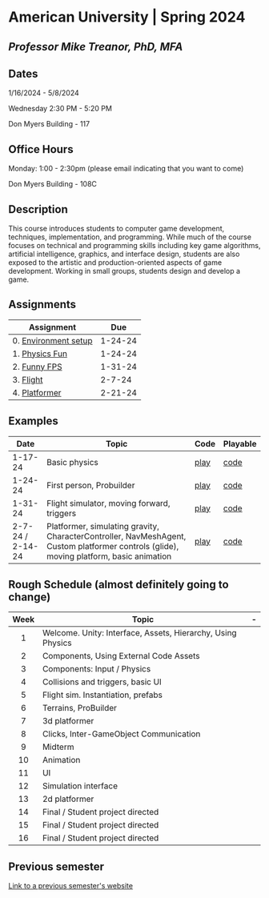 # American University | Spring 2024
## *Professor Mike Treanor, PhD, MFA*

## Dates
1/16/2024 - 5/8/2024

Wednesday 2:30 PM - 5:20 PM

Don Myers Building - 117

## Office Hours

Monday: 1:00 - 2:30pm (please email indicating that you want to come)

Don Myers Building - 108C

## Description
This course introduces students to computer game development, techniques, implementation, and programming. While much of the course focuses on technical and programming skills including key game algorithms, artificial intelligence, graphics, and interface design, students are also exposed to the artistic and production-oriented aspects of game development. Working in small groups, students design and develop a game.

<!-- ![The test image](images/test.png) -->

<!-- <img src="./images/test.png" width="100"> -->

## Assignments

| Assignment | Due |
| --- | --- |
| 0. [Environment setup](./assignments/setup.html) | 1-24-24 |
| 1. [Physics Fun](./assignments/physics.html) | 1-24-24 |
| 2. [Funny FPS](./assignments/fps.html) | 1-31-24 |
| 3. [Flight](./assignments/flight.html) | 2-7-24 |
| 4. [Platformer](./assignments/platformer.html) | 2-21-24 |

## Examples

| Date | Topic | Code | Playable |
| --- | --- | --- | --- |
| 1-17-24 | Basic physics | [play](./games/physics) | [code](https://github.com/mtreanor/game615-spring2024/tree/main/examples/physics/Assets) |
| 1-24-24 | First person, Probuilder | [play](./games/fps) | [code](https://github.com/mtreanor/game615-spring2024/tree/main/examples/fps/Assets) |
| 1-31-24 | Flight simulator, moving forward, triggers | [play](./games/flight) | [code](https://github.com/mtreanor/game615-spring2024/blob/main/examples/flight/Assets/PlaneScript.cs) |
| 2-7-24 / 2-14-24 | Platformer, simulating gravity, CharacterController, NavMeshAgent, Custom platformer controls (glide), moving platform, basic animation | [play](./games/platformer) | [code](https://github.com/mtreanor/game615-spring2024/blob/main/examples/platformer/Assets/) |

## Rough Schedule (almost definitely going to change)

| Week | Topic | - |
| :---: | --- | --- |
| 1 | Welcome. Unity: Interface, Assets, Hierarchy, Using Physics |  |
| 2 | Components, Using External Code Assets |  |
| 3 | Components: Input / Physics |  |
| 4 | Collisions and triggers, basic UI |  |
| 5 | Flight sim. Instantiation, prefabs |  |
| 6 | Terrains, ProBuilder |  |
| 7 | 3d platformer |  |
| 8 | Clicks, Inter-GameObject Communication |  |
| 9 | Midterm |  |
| 10 | Animation |  |
| 11 | UI |  |
| 12 | Simulation interface |  |
| 13 | 2d platformer |  |
| 14 | Final / Student project directed | |
| 15 | Final / Student project directed | |
| 16 | Final / Student project directed | |

## Previous semester
[Link to a previous semester's website](http://mtreanor.com/game615-spring2023/web/)